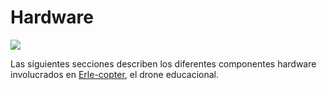 # Hardware

![](https://erlerobotics.com/blog/wp-content/uploads/2014/10/IMG_6399.jpg)

Las siguientes secciones describen los diferentes componentes hardware involucrados en [Erle-copter](http://erlerobotics.com/blog/erle-copter), el drone educacional.